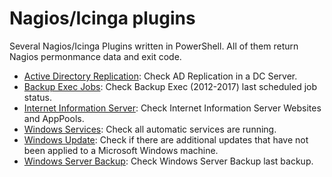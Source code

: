 # Nagios/Icinga plugins

Several Nagios/Icinga Plugins written in PowerShell. All of them return Nagios permonmance data and exit code.

* [Active Directory Replication](https://github.com/juangranados/nagios-plugins/blob/master/check_adreplication.ps1): Check AD Replication in a DC Server.
* [Backup Exec Jobs](https://github.com/juangranados/nagios-plugins/blob/master/check_bejobs.ps1): Check Backup Exec (2012-2017) last scheduled job status.
* [Internet Information Server](https://github.com/juangranados/nagios-plugins/blob/master/check_iis.ps1): Check Internet Information Server Websites and AppPools.
* [Windows Services](https://github.com/juangranados/nagios-plugins/blob/master/check_services.ps1): Check all automatic services are running.
* [Windows Update](https://github.com/juangranados/nagios-plugins/blob/master/check_updates.ps1): Check if there are additional updates that have not been applied to a Microsoft Windows machine.
* [Windows Server Backup](https://github.com/juangranados/nagios-plugins/blob/master/check_wsb.ps1): Check Windows Server Backup last backup.
